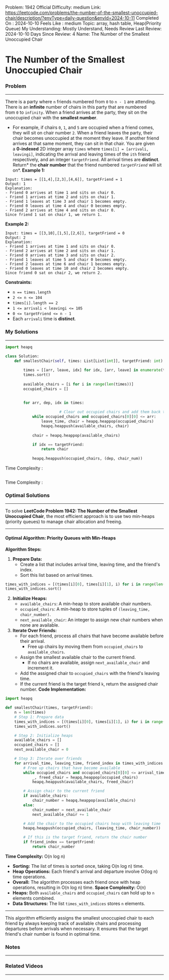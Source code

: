 Problem: 1942
Official Difficulty: medium
Link: https://leetcode.com/problems/the-number-of-the-smallest-unoccupied-chair/description/?envType=daily-question&envId=2024-10-11
Completed On : 2024-10-10
Feels Like : medium
Topic: array, hash table, Heap(Priority Queue)
My Understanding: Mostly Understand, Needs Review
Last Review: 2024-10-10
Days Since Review: 4
Name: The Number of the Smallest Unoccupied Chair

# The Number of the Smallest Unoccupied Chair
### Problem
___
There is a party where `n` friends numbered from `0` to `n - 1` are attending. There is an **infinite** number of chairs in this party that are numbered from `0` to `infinity`. When a friend arrives at the party, they sit on the unoccupied chair with the **smallest number**.
- For example, if chairs `0`, `1`, and `5` are occupied when a friend comes, they will sit on chair number `2`.
When a friend leaves the party, their chair becomes unoccupied at the moment they leave. If another friend arrives at that same moment, they can sit in that chair.
You are given a **0-indexed** 2D integer array `times` where `times[i] = [arrivali, leavingi]`, indicating the arrival and leaving times of the `ith` friend respectively, and an integer `targetFriend`. All arrival times are **distinct**.
Return* the ****chair number**** that the friend numbered *`targetFriend`* will sit on*.
**Example 1:**
```plain text
Input: times = [[1,4],[2,3],[4,6]], targetFriend = 1
Output: 1
Explanation:
- Friend 0 arrives at time 1 and sits on chair 0.
- Friend 1 arrives at time 2 and sits on chair 1.
- Friend 1 leaves at time 3 and chair 1 becomes empty.
- Friend 0 leaves at time 4 and chair 0 becomes empty.
- Friend 2 arrives at time 4 and sits on chair 0.
Since friend 1 sat on chair 1, we return 1.

```
**Example 2:**
```plain text
Input: times = [[3,10],[1,5],[2,6]], targetFriend = 0
Output: 2
Explanation:
- Friend 1 arrives at time 1 and sits on chair 0.
- Friend 2 arrives at time 2 and sits on chair 1.
- Friend 0 arrives at time 3 and sits on chair 2.
- Friend 1 leaves at time 5 and chair 0 becomes empty.
- Friend 2 leaves at time 6 and chair 1 becomes empty.
- Friend 0 leaves at time 10 and chair 2 becomes empty.
Since friend 0 sat on chair 2, we return 2.

```
**Constraints:**
- `n == times.length`
- `2 <= n <= 104`
- `times[i].length == 2`
- `1 <= arrivali < leavingi <= 105`
- `0 <= targetFriend <= n - 1`
- Each `arrivali` time is **distinct**.
### My Solutions
___
```python
import heapq

class Solution:
    def smallestChair(self, times: List[List[int]], targetFriend: int) -> int:
        
        times = [[arr, leave, idx] for idx, [arr, leave] in enumerate(times)]
        times.sort()
        
        available_chairs = [i for i in range(len(times))]  
        occupied_chairs = []   
        

        for arr, dep, idx in times:
						
						# Clear out occupied chairs and add them back to availkab
            while occupied_chairs and occupied_chairs[0][0] <= arr:
                leave_time, chair = heapq.heappop(occupied_chairs)
                heapq.heappush(available_chairs, chair)
            
            chair = heapq.heappop(available_chairs)

            if idx == targetFriend:
                return chair
            
            heapq.heappush(occupied_chairs, (dep, chair_num))
```

Time Complexity :
```python

```

Time Complexity : 
### Optimal Solutions
___
To solve **LeetCode Problem 1942: The Number of the Smallest Unoccupied Chair**, the most efficient approach is to use two min-heaps (priority queues) to manage chair allocation and freeing.
___
#### **Optimal Algorithm: Priority Queues with Min-Heaps**
**Algorithm Steps:**
1. **Prepare Data:**
	- Create a list that includes arrival time, leaving time, and the friend's index.
	- Sort this list based on arrival times.
```python
times_with_indices = [(times[i][0], times[i][1], i) for i in range(len(times))]
times_with_indices.sort()

```
2. **Initialize Heaps:**
	- `available_chairs`: A min-heap to store available chair numbers.
	- `occupied_chairs`: A min-heap to store tuples of `(leaving_time, chair_number)`.
	- `next_available_chair`: An integer to assign new chair numbers when none are available.
3. **Iterate Over Friends:**
	- For each friend, process all chairs that have become available before their arrival.
		- Free up chairs by moving them from `occupied_chairs` to `available_chairs`.
	- Assign the smallest available chair to the current friend.
		- If no chairs are available, assign `next_available_chair` and increment it.
	- Add the assigned chair to `occupied_chairs` with the friend's leaving time.
	- If the current friend is the target friend `k`, return the assigned chair number.
**Code Implementation:**
```python
import heapq

def smallestChair(times, targetFriend):
    n = len(times)
    # Step 1: Prepare data
    times_with_indices = [(times[i][0], times[i][1], i) for i in range(n)]
    times_with_indices.sort()

    # Step 2: Initialize heaps
    available_chairs = []
    occupied_chairs = []
    next_available_chair = 0

    # Step 3: Iterate over friends
    for arrival_time, leaving_time, friend_index in times_with_indices:
        # Free up chairs that have become available
        while occupied_chairs and occupied_chairs[0][0] <= arrival_time:
            _, freed_chair = heapq.heappop(occupied_chairs)
            heapq.heappush(available_chairs, freed_chair)

        # Assign chair to the current friend
        if available_chairs:
            chair_number = heapq.heappop(available_chairs)
        else:
            chair_number = next_available_chair
            next_available_chair += 1

        # Add the chair to the occupied chairs heap with leaving time
        heapq.heappush(occupied_chairs, (leaving_time, chair_number))

        # If this is the target friend, return the chair number
        if friend_index == targetFriend:
            return chair_number

```
**Time Complexity:** O(n log n)
- **Sorting:** The list of times is sorted once, taking O(n log n) time.
- **Heap Operations:** Each friend's arrival and departure involve O(log n) time operations.
- **Overall:** The algorithm processes each friend once with heap operations, resulting in O(n log n) time.
**Space Complexity:** O(n)
- **Heaps:** Both `available_chairs` and `occupied_chairs` can hold up to `n` elements combined.
- **Data Structures:** The list `times_with_indices` stores `n` elements.
___
This algorithm efficiently assigns the smallest unoccupied chair to each friend by always keeping track of available chairs and processing departures before arrivals when necessary. It ensures that the target friend's chair number is found in optimal time.
### Notes
___
 
### Related Videos 
___
[]()
